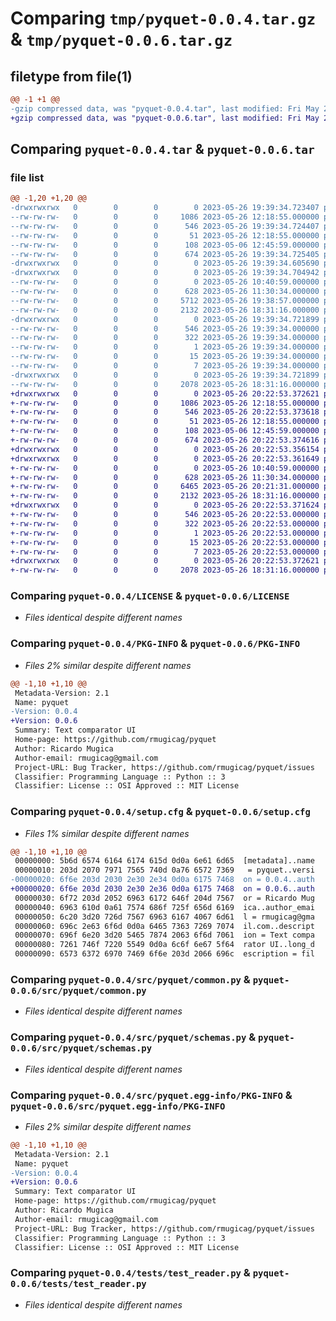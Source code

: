 # Comparing `tmp/pyquet-0.0.4.tar.gz` & `tmp/pyquet-0.0.6.tar.gz`

## filetype from file(1)

```diff
@@ -1 +1 @@
-gzip compressed data, was "pyquet-0.0.4.tar", last modified: Fri May 26 19:39:34 2023, max compression
+gzip compressed data, was "pyquet-0.0.6.tar", last modified: Fri May 26 20:22:53 2023, max compression
```

## Comparing `pyquet-0.0.4.tar` & `pyquet-0.0.6.tar`

### file list

```diff
@@ -1,20 +1,20 @@
-drwxrwxrwx   0        0        0        0 2023-05-26 19:39:34.723407 pyquet-0.0.4/
--rw-rw-rw-   0        0        0     1086 2023-05-26 12:18:55.000000 pyquet-0.0.4/LICENSE
--rw-rw-rw-   0        0        0      546 2023-05-26 19:39:34.724407 pyquet-0.0.4/PKG-INFO
--rw-rw-rw-   0        0        0       51 2023-05-26 12:18:55.000000 pyquet-0.0.4/README.md
--rw-rw-rw-   0        0        0      108 2023-05-06 12:45:59.000000 pyquet-0.0.4/pyproject.toml
--rw-rw-rw-   0        0        0      674 2023-05-26 19:39:34.725405 pyquet-0.0.4/setup.cfg
-drwxrwxrwx   0        0        0        0 2023-05-26 19:39:34.605690 pyquet-0.0.4/src/
-drwxrwxrwx   0        0        0        0 2023-05-26 19:39:34.704942 pyquet-0.0.4/src/pyquet/
--rw-rw-rw-   0        0        0        0 2023-05-26 10:40:59.000000 pyquet-0.0.4/src/pyquet/__init__.py
--rw-rw-rw-   0        0        0      628 2023-05-26 11:30:34.000000 pyquet-0.0.4/src/pyquet/common.py
--rw-rw-rw-   0        0        0     5712 2023-05-26 19:38:57.000000 pyquet-0.0.4/src/pyquet/generator.py
--rw-rw-rw-   0        0        0     2132 2023-05-26 18:31:16.000000 pyquet-0.0.4/src/pyquet/schemas.py
-drwxrwxrwx   0        0        0        0 2023-05-26 19:39:34.721899 pyquet-0.0.4/src/pyquet.egg-info/
--rw-rw-rw-   0        0        0      546 2023-05-26 19:39:34.000000 pyquet-0.0.4/src/pyquet.egg-info/PKG-INFO
--rw-rw-rw-   0        0        0      322 2023-05-26 19:39:34.000000 pyquet-0.0.4/src/pyquet.egg-info/SOURCES.txt
--rw-rw-rw-   0        0        0        1 2023-05-26 19:39:34.000000 pyquet-0.0.4/src/pyquet.egg-info/dependency_links.txt
--rw-rw-rw-   0        0        0       15 2023-05-26 19:39:34.000000 pyquet-0.0.4/src/pyquet.egg-info/requires.txt
--rw-rw-rw-   0        0        0        7 2023-05-26 19:39:34.000000 pyquet-0.0.4/src/pyquet.egg-info/top_level.txt
-drwxrwxrwx   0        0        0        0 2023-05-26 19:39:34.721899 pyquet-0.0.4/tests/
--rw-rw-rw-   0        0        0     2078 2023-05-26 18:31:16.000000 pyquet-0.0.4/tests/test_reader.py
+drwxrwxrwx   0        0        0        0 2023-05-26 20:22:53.372621 pyquet-0.0.6/
+-rw-rw-rw-   0        0        0     1086 2023-05-26 12:18:55.000000 pyquet-0.0.6/LICENSE
+-rw-rw-rw-   0        0        0      546 2023-05-26 20:22:53.373618 pyquet-0.0.6/PKG-INFO
+-rw-rw-rw-   0        0        0       51 2023-05-26 12:18:55.000000 pyquet-0.0.6/README.md
+-rw-rw-rw-   0        0        0      108 2023-05-06 12:45:59.000000 pyquet-0.0.6/pyproject.toml
+-rw-rw-rw-   0        0        0      674 2023-05-26 20:22:53.374616 pyquet-0.0.6/setup.cfg
+drwxrwxrwx   0        0        0        0 2023-05-26 20:22:53.356154 pyquet-0.0.6/src/
+drwxrwxrwx   0        0        0        0 2023-05-26 20:22:53.361649 pyquet-0.0.6/src/pyquet/
+-rw-rw-rw-   0        0        0        0 2023-05-26 10:40:59.000000 pyquet-0.0.6/src/pyquet/__init__.py
+-rw-rw-rw-   0        0        0      628 2023-05-26 11:30:34.000000 pyquet-0.0.6/src/pyquet/common.py
+-rw-rw-rw-   0        0        0     6465 2023-05-26 20:21:31.000000 pyquet-0.0.6/src/pyquet/generator.py
+-rw-rw-rw-   0        0        0     2132 2023-05-26 18:31:16.000000 pyquet-0.0.6/src/pyquet/schemas.py
+drwxrwxrwx   0        0        0        0 2023-05-26 20:22:53.371624 pyquet-0.0.6/src/pyquet.egg-info/
+-rw-rw-rw-   0        0        0      546 2023-05-26 20:22:53.000000 pyquet-0.0.6/src/pyquet.egg-info/PKG-INFO
+-rw-rw-rw-   0        0        0      322 2023-05-26 20:22:53.000000 pyquet-0.0.6/src/pyquet.egg-info/SOURCES.txt
+-rw-rw-rw-   0        0        0        1 2023-05-26 20:22:53.000000 pyquet-0.0.6/src/pyquet.egg-info/dependency_links.txt
+-rw-rw-rw-   0        0        0       15 2023-05-26 20:22:53.000000 pyquet-0.0.6/src/pyquet.egg-info/requires.txt
+-rw-rw-rw-   0        0        0        7 2023-05-26 20:22:53.000000 pyquet-0.0.6/src/pyquet.egg-info/top_level.txt
+drwxrwxrwx   0        0        0        0 2023-05-26 20:22:53.372621 pyquet-0.0.6/tests/
+-rw-rw-rw-   0        0        0     2078 2023-05-26 18:31:16.000000 pyquet-0.0.6/tests/test_reader.py
```

### Comparing `pyquet-0.0.4/LICENSE` & `pyquet-0.0.6/LICENSE`

 * *Files identical despite different names*

### Comparing `pyquet-0.0.4/PKG-INFO` & `pyquet-0.0.6/PKG-INFO`

 * *Files 2% similar despite different names*

```diff
@@ -1,10 +1,10 @@
 Metadata-Version: 2.1
 Name: pyquet
-Version: 0.0.4
+Version: 0.0.6
 Summary: Text comparator UI
 Home-page: https://github.com/rmugicag/pyquet
 Author: Ricardo Mugica
 Author-email: rmugicag@gmail.com
 Project-URL: Bug Tracker, https://github.com/rmugicag/pyquet/issues
 Classifier: Programming Language :: Python :: 3
 Classifier: License :: OSI Approved :: MIT License
```

### Comparing `pyquet-0.0.4/setup.cfg` & `pyquet-0.0.6/setup.cfg`

 * *Files 1% similar despite different names*

```diff
@@ -1,10 +1,10 @@
 00000000: 5b6d 6574 6164 6174 615d 0d0a 6e61 6d65  [metadata]..name
 00000010: 203d 2070 7971 7565 740d 0a76 6572 7369   = pyquet..versi
-00000020: 6f6e 203d 2030 2e30 2e34 0d0a 6175 7468  on = 0.0.4..auth
+00000020: 6f6e 203d 2030 2e30 2e36 0d0a 6175 7468  on = 0.0.6..auth
 00000030: 6f72 203d 2052 6963 6172 646f 204d 7567  or = Ricardo Mug
 00000040: 6963 610d 0a61 7574 686f 725f 656d 6169  ica..author_emai
 00000050: 6c20 3d20 726d 7567 6963 6167 4067 6d61  l = rmugicag@gma
 00000060: 696c 2e63 6f6d 0d0a 6465 7363 7269 7074  il.com..descript
 00000070: 696f 6e20 3d20 5465 7874 2063 6f6d 7061  ion = Text compa
 00000080: 7261 746f 7220 5549 0d0a 6c6f 6e67 5f64  rator UI..long_d
 00000090: 6573 6372 6970 7469 6f6e 203d 2066 696c  escription = fil
```

### Comparing `pyquet-0.0.4/src/pyquet/common.py` & `pyquet-0.0.6/src/pyquet/common.py`

 * *Files identical despite different names*

### Comparing `pyquet-0.0.4/src/pyquet/schemas.py` & `pyquet-0.0.6/src/pyquet/schemas.py`

 * *Files identical despite different names*

### Comparing `pyquet-0.0.4/src/pyquet.egg-info/PKG-INFO` & `pyquet-0.0.6/src/pyquet.egg-info/PKG-INFO`

 * *Files 2% similar despite different names*

```diff
@@ -1,10 +1,10 @@
 Metadata-Version: 2.1
 Name: pyquet
-Version: 0.0.4
+Version: 0.0.6
 Summary: Text comparator UI
 Home-page: https://github.com/rmugicag/pyquet
 Author: Ricardo Mugica
 Author-email: rmugicag@gmail.com
 Project-URL: Bug Tracker, https://github.com/rmugicag/pyquet/issues
 Classifier: Programming Language :: Python :: 3
 Classifier: License :: OSI Approved :: MIT License
```

### Comparing `pyquet-0.0.4/tests/test_reader.py` & `pyquet-0.0.6/tests/test_reader.py`

 * *Files identical despite different names*

